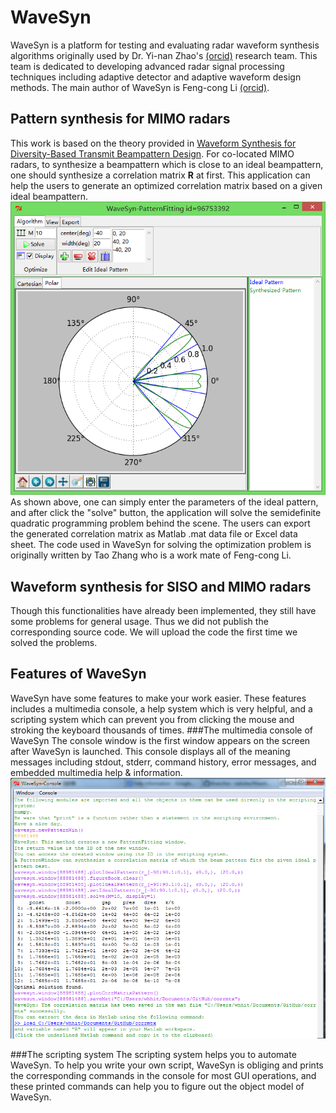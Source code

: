WaveSyn
=======

WaveSyn is a platform for testing and evaluating radar waveform synthesis algorithms originally used by Dr. Yi-nan Zhao's [(orcid)](http://orcid.org/0000-0002-7335-8164) research team. This team is dedicated to developing advanced radar signal processing techniques including adaptive detector and adaptive waveform design methods. The main author of WaveSyn is Feng-cong Li [(orcid)](http://orcid.org/0000-0002-3337-2578).

Pattern synthesis for MIMO radars
-------
This work is based on the theory provided in [Waveform Synthesis for Diversity-Based Transmit Beampattern Design](http://ieeexplore.ieee.org/xpl/articleDetails.jsp?tp=&arnumber=4524058&queryText%3D%E2%80%9CWaveform+synthesis+for+diversity-basedtransmit+beampattern+design%2C). For co-located MIMO radars, to synthesize a beampattern which is close to an ideal beampattern, one should synthesize a correlation matrix <strong>R</strong> at first. This application can help the users to generate an optimized correlation matrix based on a given ideal beampattern. 
![](https://github.com/xialulee/WaveSyn/raw/master/doc/images/PatternFitting-Snapshot.png "PatternFitting window of WaveSyn")<br/>
As shown above, one can simply enter the parameters of the ideal pattern, and after click the "solve" button, the application will solve the semidefinite quadratic programming problem behind the scene. The users can export the generated correlation matrix as Matlab .mat data file or Excel data sheet. The code used in WaveSyn for solving the optimization problem is originally written by Tao Zhang who is a work mate of Feng-cong Li.

Waveform synthesis for SISO and MIMO radars
-------
Though this functionalities have already been implemented, they still have some problems for general usage. Thus we did not publish the corresponding source code. We will upload the code the first time we solved the problems. 

Features of WaveSyn
-------
WaveSyn have some features to make your work easier. These features includes a multimedia console, a help system which is very helpful, and a scripting system which can prevent you from clicking the mouse and stroking the keyboard thousands of times.
###The multimedia console of WaveSyn
The console window is the first window appears on the screen after WaveSyn is launched. This console displays all of the meaning messages including stdout, stderr, command history, error messages, and embedded multimedia help & information.
![](https://github.com/xialulee/WaveSyn/raw/master/doc/images/Features-Console-Snapshot1.PNG "Console window of WaveSyn")<br/>

###The scripting system
The scripting system helps you to automate WaveSyn. To help you write your own script, WaveSyn is obliging and prints the corresponding commands in the console for most GUI operations, and these printed commands can help you to figure out the object model of WaveSyn. 
